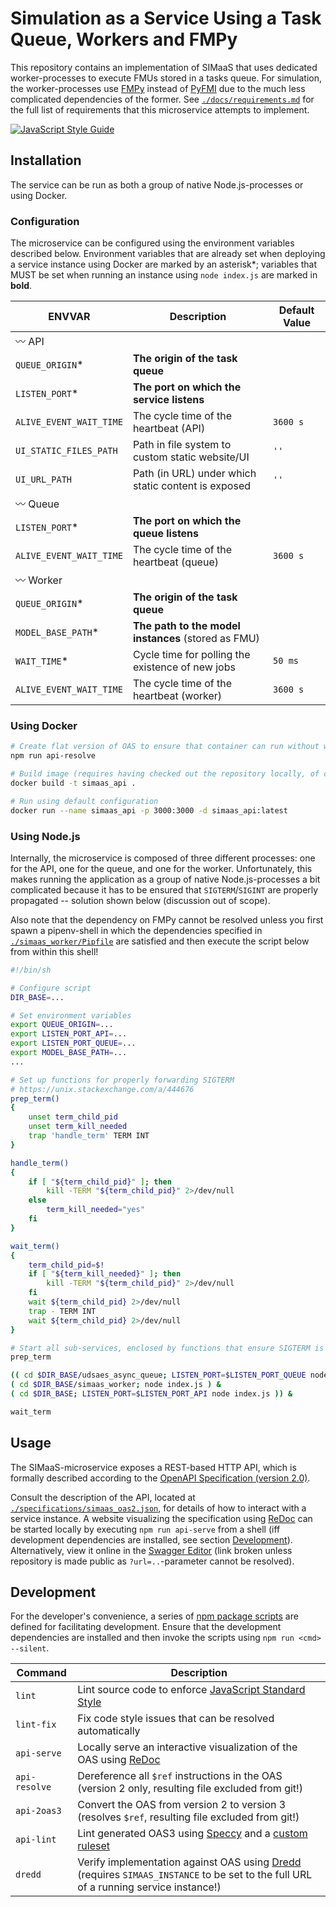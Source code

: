 # Simulation as a Service Using a Task Queue, Workers and FMPy
This repository contains an implementation of SIMaaS that uses dedicated worker-processes to execute FMUs stored in a tasks queue. For simulation, the worker-processes use [FMPy](https://github.com/CATIA-Systems/FMPy) instead of [PyFMI](https://github.com/modelon/PyFMI) due to the much less complicated dependencies of the former. See [`./docs/requirements.md`](./docs/requirements.md) for the full list of requirements that this microservice attempts to implement.

[![JavaScript Style Guide](https://img.shields.io/badge/code_style-standard-brightgreen.svg)](https://standardjs.com)

## Installation
The service can be run as both a group of native Node.js-processes or using Docker.

### Configuration
The microservice can be configured using the environment variables described below. Environment variables that are already set when deploying a service instance using Docker are marked by an asterisk\*; variables that MUST be set when running an instance using `node index.js` are marked in __bold__.

ENVVAR                          | Description                                         | Default Value
---                             | ---                                                 | ---     
:wavy_dash: API                 |                                                     | 
`QUEUE_ORIGIN`\*                | __The origin of the task queue__                    |
`LISTEN_PORT`\*                 | __The port on which the service listens__           |
`ALIVE_EVENT_WAIT_TIME`         | The cycle time of the heartbeat (API)               | `3600 s`     
`UI_STATIC_FILES_PATH`          | Path in file system to custom static website/UI     | `''`
`UI_URL_PATH`                   | Path (in URL) under which static content is exposed | `''`
:wavy_dash: Queue               |                                                     |
`LISTEN_PORT`\*                 | __The port on which the queue listens__             |
`ALIVE_EVENT_WAIT_TIME`         | The cycle time of the heartbeat (queue)             | `3600 s`
:wavy_dash: Worker              |                                                     | 
`QUEUE_ORIGIN`\*                | __The origin of the task queue__                    |
`MODEL_BASE_PATH`\*             | __The path to the model instances__ (stored as FMU) |
`WAIT_TIME`\*                   | Cycle time for polling the existence of new jobs    | `50 ms`
`ALIVE_EVENT_WAIT_TIME`         | The cycle time of the heartbeat (worker)            | `3600 s`

### Using Docker
```bash
# Create flat version of OAS to ensure that container can run without web access
npm run api-resolve

# Build image (requires having checked out the repository locally, of course)
docker build -t simaas_api .

# Run using default configuration
docker run --name simaas_api -p 3000:3000 -d simaas_api:latest
```

### Using Node.js
Internally, the microservice is composed of three different processes: one for the API, one for the queue, and one for the worker. Unfortunately, this makes running the application as a group of native Node.js-processes a bit complicated because it has to be ensured that `SIGTERM`/`SIGINT` are properly propagated -- solution shown below (discussion out of scope).

Also note that the dependency on FMPy cannot be resolved unless you first spawn a pipenv-shell in which the dependencies specified in [`./simaas_worker/Pipfile`](./simaas_worker/Pipfile) are satisfied and then execute the script below from within this shell!

```bash
#!/bin/sh

# Configure script
DIR_BASE=...

# Set environment variables
export QUEUE_ORIGIN=...
export LISTEN_PORT_API=...
export LISTEN_PORT_QUEUE=...
export MODEL_BASE_PATH=...
...

# Set up functions for properly forwarding SIGTERM
# https://unix.stackexchange.com/a/444676
prep_term()
{
    unset term_child_pid
    unset term_kill_needed
    trap 'handle_term' TERM INT
}

handle_term()
{
    if [ "${term_child_pid}" ]; then
        kill -TERM "${term_child_pid}" 2>/dev/null
    else
        term_kill_needed="yes"
    fi
}

wait_term()
{
    term_child_pid=$!
    if [ "${term_kill_needed}" ]; then
        kill -TERM "${term_child_pid}" 2>/dev/null
    fi
    wait ${term_child_pid} 2>/dev/null
    trap - TERM INT
    wait ${term_child_pid} 2>/dev/null
}

# Start all sub-services, enclosed by functions that ensure SIGTERM is caught
prep_term

(( cd $DIR_BASE/udsaes_async_queue; LISTEN_PORT=$LISTEN_PORT_QUEUE node index.js ) &
( cd $DIR_BASE/simaas_worker; node index.js ) &
( cd $DIR_BASE; LISTEN_PORT=$LISTEN_PORT_API node index.js )) &

wait_term
```

## Usage
The SIMaaS-microservice exposes a REST-based HTTP API, which is formally described according to the [OpenAPI Specification (version 2.0)](https://github.com/OAI/OpenAPI-Specification/blob/master/versions/2.0.md#schema).

Consult the description of the API, located at [`./specifications/simaas_oas2.json`](./specifications/simaas_oas2.json), for details of how to interact with a service instance. A website visualizing the specification using [ReDoc](https://github.com/Rebilly/ReDoc) can be started locally by executing `npm run api-serve` from a shell (iff development dependencies are installed, see section [Development](#development)). Alternatively, view it online in the [Swagger Editor](https://editor.swagger.io/#?url=https://raw.githubusercontent.com/UdSAES/simaas_api/master/specifications/simaas_oas2.json) (link broken unless repository is made public as `?url=..`-parameter cannot be resolved).

## Development
For the developer's convenience, a series of [npm package scripts](https://docs.npmjs.com/cli/run-script) are defined for facilitating development. Ensure that the development dependencies are installed and then invoke the scripts using `npm run <cmd> --silent`.

Command       | Description
---           | ---
`lint`        | Lint source code to enforce [JavaScript Standard Style](https://standardjs.com/)
`lint-fix`    | Fix code style issues that can be resolved automatically
`api-serve`   | Locally serve an interactive visualization of the OAS using  [ReDoc](https://github.com/Rebilly/ReDoc)
`api-resolve` | Dereference all `$ref` instructions in the OAS (version 2 only, resulting file excluded from git!)
`api-2oas3`   | Convert the OAS from version 2 to version 3 (resolves `$ref`, resulting file excluded from git!)
`api-lint`    | Lint generated OAS3 using [Speccy](https://speccy.io/) and a [custom ruleset](https://speccy.io/rules/2-custom-rulesets)
`dredd`       | Verify implementation against OAS using [Dredd](https://github.com/apiaryio/dredd) (requires `SIMAAS_INSTANCE` to be set to the full URL of a running service instance!)
